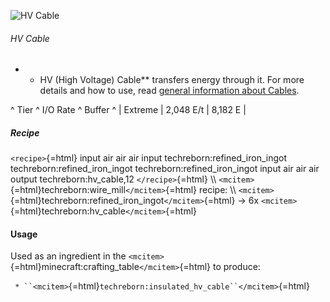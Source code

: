 ![HV Cable](/mods/techreborn/hv_cable.png)

###### HV Cable

-   -   HV (High Voltage) Cable** transfers energy through it. For
        more details and how to use, read [general information about
        Cables](energy:cables "wikilink").

\^ Tier \^ I/O Rate \^ Buffer \^ \| Extreme \| 2,048 E/t \| 8,182 E \|

##### Recipe

`<recipe>`{=html} input air air air input techreborn:refined_iron_ingot
techreborn:refined_iron_ingot techreborn:refined_iron_ingot input air
air air output techreborn:hv_cable,12 `</recipe>`{=html} \\\\
`<mcitem>`{=html}techreborn:wire_mill`</mcitem>`{=html} recipe: \\\\
`<mcitem>`{=html}techreborn:refined_iron_ingot`</mcitem>`{=html} -\> 6x
`<mcitem>`{=html}techreborn:hv_cable`</mcitem>`{=html}

#### Usage

Used as an ingredient in the
`<mcitem>`{=html}minecraft:crafting_table`</mcitem>`{=html} to produce:

` * ``<mcitem>`{=html}`techreborn:insulated_hv_cable``</mcitem>`{=html}
